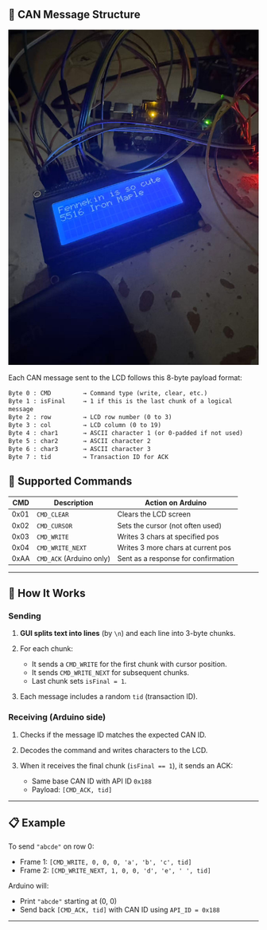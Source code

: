 ## 🔌 CAN Message Structure

![image](lcd.jpeg)

Each CAN message sent to the LCD follows this 8-byte payload format:

```
Byte 0 : CMD         → Command type (write, clear, etc.)
Byte 1 : isFinal     → 1 if this is the last chunk of a logical message
Byte 2 : row         → LCD row number (0 to 3)
Byte 3 : col         → LCD column (0 to 19)
Byte 4 : char1       → ASCII character 1 (or 0-padded if not used)
Byte 5 : char2       → ASCII character 2
Byte 6 : char3       → ASCII character 3
Byte 7 : tid         → Transaction ID for ACK
```

## 🧠 Supported Commands

| CMD  | Description              | Action on Arduino                   |
| ---- | ------------------------ | ----------------------------------- |
| 0x01 | `CMD_CLEAR`              | Clears the LCD screen               |
| 0x02 | `CMD_CURSOR`             | Sets the cursor (not often used)    |
| 0x03 | `CMD_WRITE`              | Writes 3 chars at specified pos     |
| 0x04 | `CMD_WRITE_NEXT`         | Writes 3 more chars at current pos  |
| 0xAA | `CMD_ACK` (Arduino only) | Sent as a response for confirmation |

---

## 🔄 How It Works

### Sending

1. **GUI splits text into lines** (by `\n`) and each line into 3-byte chunks.
2. For each chunk:

   * It sends a `CMD_WRITE` for the first chunk with cursor position.
   * It sends `CMD_WRITE_NEXT` for subsequent chunks.
   * Last chunk sets `isFinal = 1`.
3. Each message includes a random `tid` (transaction ID).

### Receiving (Arduino side)

1. Checks if the message ID matches the expected CAN ID.
2. Decodes the command and writes characters to the LCD.
3. When it receives the final chunk (`isFinal == 1`), it sends an ACK:

   * Same base CAN ID with API ID `0x188`
   * Payload: `[CMD_ACK, tid]`

---


## 📋 Example

To send `"abcde"` on row 0:

* Frame 1: `[CMD_WRITE, 0, 0, 0, 'a', 'b', 'c', tid]`
* Frame 2: `[CMD_WRITE_NEXT, 1, 0, 0, 'd', 'e', ' ', tid]`

Arduino will:

* Print `"abcde"` starting at (0, 0)
* Send back `[CMD_ACK, tid]` with CAN ID using `API_ID = 0x188`

---

